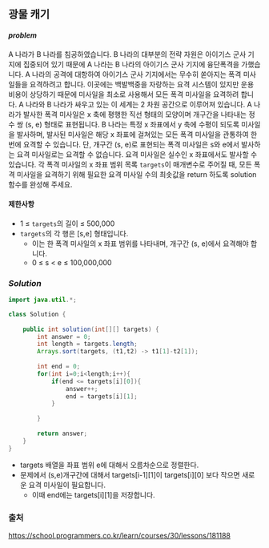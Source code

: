 ## **광물 캐기**


#### ***problem***
A 나라가 B 나라를 침공하였습니다. B 나라의 대부분의 전략 자원은 아이기스 군사 기지에 집중되어 있기 때문에 A 나라는 B 나라의 아이기스 군사 기지에 융단폭격을 가했습니다.
A 나라의 공격에 대항하여 아이기스 군사 기지에서는 무수히 쏟아지는 폭격 미사일들을 요격하려고 합니다. 이곳에는 백발백중을 자랑하는 요격 시스템이 있지만 운용 비용이 상당하기 때문에 미사일을 최소로 사용해서 모든 폭격 미사일을 요격하려 합니다.
A 나라와 B 나라가 싸우고 있는 이 세계는 2 차원 공간으로 이루어져 있습니다. A 나라가 발사한 폭격 미사일은 x 축에 평행한 직선 형태의 모양이며 개구간을 나타내는 정수 쌍 (s, e) 형태로 표현됩니다. B 나라는 특정 x 좌표에서 y 축에 수평이 되도록 미사일을 발사하며, 발사된 미사일은 해당 x 좌표에 걸쳐있는 모든 폭격 미사일을 관통하여 한 번에 요격할 수 있습니다. 단, 개구간 (s, e)로 표현되는 폭격 미사일은 s와 e에서 발사하는 요격 미사일로는 요격할 수 없습니다. 요격 미사일은 실수인 x 좌표에서도 발사할 수 있습니다.
각 폭격 미사일의 x 좌표 범위 목록 `targets`이 매개변수로 주어질 때, 모든 폭격 미사일을 요격하기 위해 필요한 요격 미사일 수의 최솟값을 return 하도록 solution 함수를 완성해 주세요.
#### **제한사항**
- 1 ≤ `targets`의 길이 ≤ 500,000
- `targets`의 각 행은 [s,e] 형태입니다.
    - 이는 한 폭격 미사일의 x 좌표 범위를 나타내며, 개구간 (s, e)에서 요격해야 합니다.
    - 0 ≤ s < e ≤ 100,000,000



### ***Solution***
``` java
import java.util.*;

class Solution {
    
    public int solution(int[][] targets) {
        int answer = 0;
        int length = targets.length;
        Arrays.sort(targets, (t1,t2) -> t1[1]-t2[1]);
        
        int end = 0;
        for(int i=0;i<length;i++){
            if(end <= targets[i][0]){
                answer++;
                end = targets[i][1];
            }
            
        }
        
        return answer;
    }
}
```
- targets 배열을 좌표 범위 e에 대해서 오름차순으로 정렬한다.
- 문제에서 (s,e)개구간에 대해서 targets[i-1][1]이 targets[i][0] 보다 작으면 새로운 요격 미사일이 필요합니다.
    - 이때 end에는 targets[i][1]을 저장합니다.

### 출처
https://school.programmers.co.kr/learn/courses/30/lessons/181188